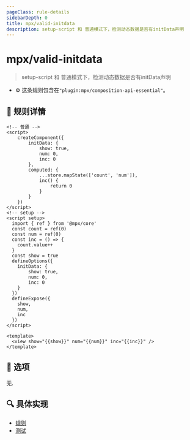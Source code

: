 ```yaml
---
pageClass: rule-details
sidebarDepth: 0
title: mpx/valid-initdata
description: setup-script 和 普通模式下，检测动态数据是否有initData声明
---
```

# mpx/valid-initdata
> setup-script 和 普通模式下，检测动态数据是否有initData声明

- :gear: 这条规则包含在`"plugin:mpx/composition-api-essential"`。

## :book: 规则详情

<eslint-code-block :rules="{'mpx/valid-initdata': ['error']}">

```vue
<!-- 普通 -->
<script>
    createComponent({
        initData: {
            show: true,
            num: 0,
            inc: 0
        },
        computed: {
            ...store.mapState(['count', 'num']),
            inc() {
                return 0
            }
        }
    })
</script>
<!-- setup -->
<script setup>
  import { ref } from '@mpx/core'
  const count = ref(0)
  const num = ref(0)
  const inc = () => {
    count.value++
  }
  const show = true
  defineOptions({
    initData: {
        show: true,
        num: 0,
        inc: 0
    }
  })
  defineExpose({
    show,
    num,
    inc
  })
</script>

<template>
  <view show="{{show}}" num="{{num}}" inc="{{inc}}" />
</template>
```

</eslint-code-block>

## :wrench: 选项

无.

## :mag: 具体实现

- [规则](https://github.com/mpx-ecology/eslint-plugin-mpx/blob/master/lib/rules/valid-initdata.js)
- [测试](https://github.com/mpx-ecology/eslint-plugin-mpx/blob/master/tests/lib/rules/valid-initdata.js)